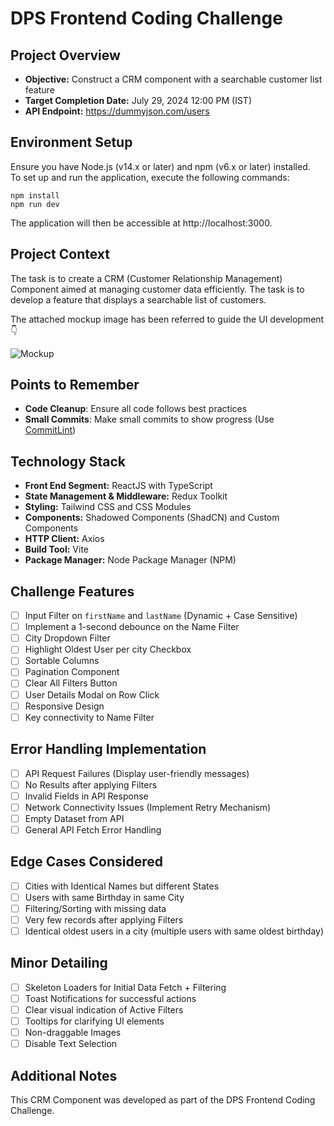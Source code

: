 # DPS Frontend Coding Challenge

## Project Overview

- **Objective:** Construct a CRM component with a searchable customer list feature
- **Target Completion Date:** July 29, 2024 12:00 PM (IST)
- **API Endpoint:** https://dummyjson.com/users

## Environment Setup

Ensure you have Node.js (v14.x or later) and npm (v6.x or later) installed.  
To set up and run the application, execute the following commands:

```
npm install
npm run dev
```

The application will then be accessible at http://localhost:3000.

## Project Context

The task is to create a CRM (Customer Relationship Management) Component aimed at managing customer data efficiently. The task is to develop a feature that displays a searchable list of customers.

The attached mockup image has been referred to guide the UI development 👇

![Mockup](images/mockup.png)

## Points to Remember

- **Code Cleanup**: Ensure all code follows best practices
- **Small Commits**: Make small commits to show progress (Use [CommitLint](https://commitlint.io/))

## Technology Stack

- **Front End Segment:** ReactJS with TypeScript
- **State Management & Middleware:** Redux Toolkit
- **Styling:** Tailwind CSS and CSS Modules
- **Components:** Shadowed Components (ShadCN) and Custom Components
- **HTTP Client:** Axios
- **Build Tool:** Vite
- **Package Manager:** Node Package Manager (NPM)

## Challenge Features

- [ ] Input Filter on `firstName` and `lastName` (Dynamic + Case Sensitive)
- [ ] Implement a 1-second debounce on the Name Filter
- [ ] City Dropdown Filter
- [ ] Highlight Oldest User per city Checkbox
- [ ] Sortable Columns
- [ ] Pagination Component
- [ ] Clear All Filters Button
- [ ] User Details Modal on Row Click
- [ ] Responsive Design
- [ ] Key connectivity to Name Filter

## Error Handling Implementation

- [ ] API Request Failures (Display user-friendly messages)
- [ ] No Results after applying Filters
- [ ] Invalid Fields in API Response
- [ ] Network Connectivity Issues (Implement Retry Mechanism)
- [ ] Empty Dataset from API
- [ ] General API Fetch Error Handling

## Edge Cases Considered

- [ ] Cities with Identical Names but different States
- [ ] Users with same Birthday in same City
- [ ] Filtering/Sorting with missing data
- [ ] Very few records after applying Filters
- [ ] Identical oldest users in a city (multiple users with same oldest birthday)

## Minor Detailing

- [ ] Skeleton Loaders for Initial Data Fetch + Filtering
- [ ] Toast Notifications for successful actions
- [ ] Clear visual indication of Active Filters
- [ ] Tooltips for clarifying UI elements
- [ ] Non-draggable Images
- [ ] Disable Text Selection

## Additional Notes

This CRM Component was developed as part of the DPS Frontend Coding Challenge.
